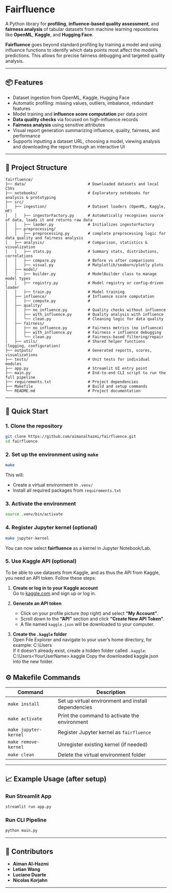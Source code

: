 # Fairfluence

A Python library for **profiling**, **influence-based quality assessment**, and **fairness analysis** of tabular datasets from machine learning repositories like **OpenML**, **Kaggle**, and **Hugging Face**.

**Fairfluence** goes beyond standard profiling by training a model and using influence functions to identify which data points most affect the model’s predictions. This allows for precise fairness debugging and targeted quality analysis.

---

## 📦 Features

- Dataset ingestion from OpenML, Kaggle, Hugging Face
- Automatic profiling: missing values, outliers, imbalance, redundant features
- Model training and **influence score computation** per data point
- **Data quality checks** via focused on high-influence records
- **Fairness analysis** using sensitive attributes
- Visual report generation summarizing influence, quality, fairness, and performance
- Supports inputting a dataset URL, choosing a model, viewing analysis and downloading the report through an interactive UI

---

## 🔧 Project Structure

```
fairfluence/
├── data/                           # Downloaded datasets and local CSVs
├── notebooks/                      # Exploratory notebooks for analysis & prototyping
├── src/
│   ├── ingestion/                  # Dataset loaders (OpenML, Kaggle, HF)
│   │   ├── ingestorFactory.py      # Automatically recognises source of data, loads it and returns raw data
│   │   ├── laoder.py               # Initializes ingestorFactory
│   ├── preprocessing/             
│   │   ├── preprocessing.py        # complete preprocessing logic for data quality and fairness analysis
│   ├── analysis/                   # Comparison, statistics & visualization
│   │   ├── stats.py                # Summary stats, distributions, correlations
│   │   ├── compare.py              # Before vs after comparisons
│   │   ├── visual.py               # Matplotlib/seaborn/plotly plots
│   ├── model/
│   │   ├── builder.py              # ModelBuilder class to manage model types
│   │   ├── registry.py             # Model registry or config-driven loader
│   │   ├── train.py                # Model training
│   ├── influence/                  # Influence score computation
│   │   ├── compute.py              #
│   ├── quality/
│   │   ├── no_influence.py         # Quality checks without influence
│   │   ├── with_influence.py       # Quality analysis with influence
│   │   └── clean.py                # Cleaning logic for data quality
│   ├── fairness/
│   │   ├── no_influence.py         # Fairness metrics (no influence)
│   │   ├── with_influence.py       # Fairness + influence debugging
│   │   └── clean.py                # Fairness-based filtering/repair
│   ├── utils/                      # Shared helper functions (logging, configuration)
├── outputs/                        # Generated reports, scores, visualizations
├── tests/                          # Unit tests for individual modules
├── app.py                          # Streamlit UI entry point
├── main.py                         # End-to-end CLI script to run the full pipeline
├── requirements.txt                # Project dependencies
├── Makefile                        # Build and setup commands
└── README.md                       # Project documentation
```

---

## 🚀 Quick Start

### 1. Clone the repository
```bash
git clone https://github.com/aimanalhazmi/fairfluence.git
cd fairfluence
```

### 2. Set up the environment using `make`
```bash
make
```

This will:
- Create a virtual environment in `.venv/`
- Install all required packages from `requirements.txt`

### 3. Activate the environment
```bash
source .venv/bin/activate
```

### 4. Register Jupyter kernel (optional)
```bash
make jupyter-kernel
```

You can now select **fairfluence** as a kernel in Jupyter Notebook/Lab.

### 5. Use Kaggle API (optional)
To be able to use datasets from Kaggle, and as thus the API from Kaggle, you need an API token. Follow these steps:
1. **Create or log in to your Kaggle account**  
   Go to [kaggle.com](https://www.kaggle.com) and sign up or log in.

2. **Generate an API token**  
   - Click on your profile picture (top right) and select **“My Account”**.  
   - Scroll down to the **“API”** section and click **“Create New API Token”**.  
   - A file named `kaggle.json` will be downloaded to your computer.
  
3. **Create the `.kaggle` folder**  
   Open File Explorer and navigate to your user’s home directory, for example:  C:\Users<YourUserName>\
   If it doesn’t already exist, create a hidden folder called `.kaggle`: C:\Users\<YourUserName>\.kaggle
   Copy the downloaded kaggle.json into the new folder.


## ⚙️ Makefile Commands

| Command             | Description                                                |
|---------------------|------------------------------------------------------------|
| `make install`      | Set up virtual environment and install dependencies        |
| `make activate`     | Print the command to activate the environment              |
| `make jupyter-kernel` | Register Jupyter kernel as `fairfluence`          |
| `make remove-kernel`  | Unregister existing kernel (if needed)                  |
| `make clean`        | Delete the virtual environment folder                      |


---

## 📈 Example Usage (after setup)

### Run Streamlit App
```bash
streamlit run app.py  
```
### Run CLI Pipeline
```bash
python main.py
```
---

## 👥 Contributors

- **Aiman Al-Hazmi** 
- **Letian Wang** 
- **Luciano Duarte**  
- **Nicolas Korjahn**

---
